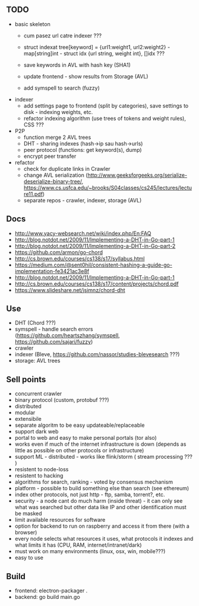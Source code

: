 TODO
-----
   - basic skeleton
      - cum pasez url catre indexer ???
      - struct indexat tree[keyword] = {url1:weight1, url2:weight2} - map[string]int - struct idx {url string, weight int}, []idx ???
      
      - save keywords in AVL with hash key (SHA1)
      - update frontend - show results from Storage (AVL)
      - add symspell to search (fuzzy)
   - indexer
      - add settings page to frontend (split by categories), save settings to disk - indexing weights, etc.
      - refactor indexing algorithm (use trees of tokens and weight rules), CSS ???
   - P2P
      - function merge 2 AVL trees
      - DHT - sharing indexes (hash->ip sau hash->urls)
      - peer protocol (functions: get keyword(s), dump)
      - encrypt peer transfer
   - refactor
      - check for duplicate links in Crawler
      - change AVL serialization (http://www.geeksforgeeks.org/serialize-deserialize-binary-tree/, https://www.cs.usfca.edu/~brooks/S04classes/cs245/lectures/lecture11.pdf)
      - separate repos - crawler, indexer, storage (AVL)

Docs
-----
   - http://www.yacy-websearch.net/wiki/index.php/En:FAQ
   - http://blog.notdot.net/2009/11/Implementing-a-DHT-in-Go-part-1
   - http://blog.notdot.net/2009/11/Implementing-a-DHT-in-Go-part-2
   - https://github.com/armon/go-chord
   - http://cs.brown.edu/courses/cs138/s17/syllabus.html
   - https://medium.com/@sent0hil/consistent-hashing-a-guide-go-implementation-fe3421ac3e8f
   - http://blog.notdot.net/2009/11/Implementing-a-DHT-in-Go-part-1
   - http://cs.brown.edu/courses/cs138/s17/content/projects/chord.pdf
   - https://www.slideshare.net/jsimnz/chord-dht

Use
-----
   - DHT (Chord ???)
   - symspell - handle search errors (https://github.com/heartszhang/symspell, https://github.com/sajari/fuzzy)
   - crawler
   - indexer (Bleve, https://github.com/nassor/studies-blevesearch ???)
   - storage: AVL trees

Sell points
-----
   - concurrent crawler
   - binary protocol (custom, protobuf ???)
   - distributed
   - modular
   - extensibile
   - separate algoritm to be easy updateable/replaceable
   - support dark web
   - portal to web and easy to make personal portals (tor also)
   - works even if much of the internet infrastructure is down (depends as little as possible on other protocols or infrastructure)
   - support ML - distributed - works like flink/storm ( stream processing ??? )
   - resistent to node-loss
   - resistent to hacking
   - algorithms for search, ranking - voted by consensus mechanism
   - platform - possible to build something else than search (see ethereum)
   - index other protocols, not just http - ftp, samba, torrent?, etc.
   - security - a node cant do much harm (inside threat) - it can only see what was searched but other data like IP and other identification must be masked
   - limit available resources for software
   - option for backend to run on raspberry and access it from there (with a browser)
   - every node selects what resources it uses, what protocols it indexes and what limits it has (CPU, RAM, internet/intranet/dark)
   - must work on many environments (linux, osx, win, mobile???)
   - easy to use

Build
-----
   - frontend: electron-packager .
   - backend: go build main.go
